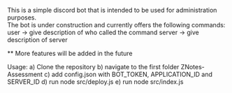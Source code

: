 This is a simple discord bot that is intended to be used for administration purposes.  
The bot is under construction and currently offers the following commands:
user -> give description of who called the command
server -> give description of server

** More features will be added in the future

Usage:
a) Clone the repository
b) navigate to the first folder ZNotes-Assessment
c) add config.json with BOT_TOKEN, APPLICATION_ID  and SERVER_ID
d) run node src/deploy.js
e) run node src/index.js
